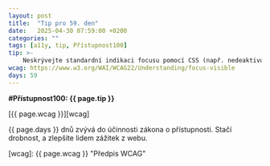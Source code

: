 ```yaml
---
layout: post
title:  "Tip pro 59. den"
date:   2025-04-30 07:59:00 +0200
categories: ""
tags: [a11y, tip, Přístupnost100]
tip: >- 
    Neskrývejte standardní indikaci focusu pomocí CSS (např. nedeaktivujte outline bez náhrady); pokud styl focusu upravujete, zachovejte jeho viditelnou výraznost.
wcag: https://www.w3.org/WAI/WCAG22/Understanding/focus-visible
days: 59
---
```

**#Přístupnost100: {{ page.tip }}**

[{{ page.wcag }}][wcag]

{{ page.days }} dnů zvývá do účinnosti zákona o přístupnosti. Stačí drobnost, a zlepšíte lidem zážitek z webu.

[wcag]: {{ page.wcag }} "Předpis WCAG"
